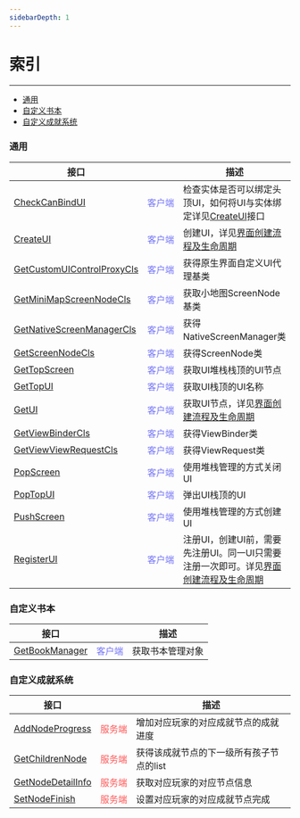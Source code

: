 ```yaml
---
sidebarDepth: 1
---
```

# 索引

---

- [通用](#通用)
- [自定义书本](#自定义书本)
- [自定义成就系统](#自定义成就系统)

### 通用

| 接口 | <div style="width: 3em"></div> | 描述 |
| --- | --- | --- |
| [CheckCanBindUI](通用.md#checkcanbindui) | <span style="display:inline;color:#7575f9">客户端</span> | 检查实体是否可以绑定头顶UI，如何将UI与实体绑定详见[CreateUI](通用.md#CreateUI)接口 |
| [CreateUI](通用.md#createui) | <span style="display:inline;color:#7575f9">客户端</span> | 创建UI，详见<a href="../../../../mcguide/18-界面与交互/30-UI说明文档.html#界面创建流程及生命周期">界面创建流程及生命周期</a> |
| [GetCustomUIControlProxyCls](通用.md#getcustomuicontrolproxycls) | <span style="display:inline;color:#7575f9">客户端</span> | 获得原生界面自定义UI代理基类 |
| [GetMiniMapScreenNodeCls](通用.md#getminimapscreennodecls) | <span style="display:inline;color:#7575f9">客户端</span> | 获取小地图ScreenNode基类 |
| [GetNativeScreenManagerCls](通用.md#getnativescreenmanagercls) | <span style="display:inline;color:#7575f9">客户端</span> | 获得NativeScreenManager类 |
| [GetScreenNodeCls](通用.md#getscreennodecls) | <span style="display:inline;color:#7575f9">客户端</span> | 获得ScreenNode类 |
| [GetTopScreen](通用.md#gettopscreen) | <span style="display:inline;color:#7575f9">客户端</span> | 获取UI堆栈栈顶的UI节点 |
| [GetTopUI](通用.md#gettopui) | <span style="display:inline;color:#7575f9">客户端</span> | 获取UI栈顶的UI名称 |
| [GetUI](通用.md#getui) | <span style="display:inline;color:#7575f9">客户端</span> | 获取UI节点，详见<a href="../../../../mcguide/18-界面与交互/30-UI说明文档.html#界面创建流程及生命周期">界面创建流程及生命周期</a> |
| [GetViewBinderCls](通用.md#getviewbindercls) | <span style="display:inline;color:#7575f9">客户端</span> | 获得ViewBinder类 |
| [GetViewViewRequestCls](通用.md#getviewviewrequestcls) | <span style="display:inline;color:#7575f9">客户端</span> | 获得ViewRequest类 |
| [PopScreen](通用.md#popscreen) | <span style="display:inline;color:#7575f9">客户端</span> | 使用堆栈管理的方式关闭UI |
| [PopTopUI](通用.md#poptopui) | <span style="display:inline;color:#7575f9">客户端</span> | 弹出UI栈顶的UI |
| [PushScreen](通用.md#pushscreen) | <span style="display:inline;color:#7575f9">客户端</span> | 使用堆栈管理的方式创建UI |
| [RegisterUI](通用.md#registerui) | <span style="display:inline;color:#7575f9">客户端</span> | 注册UI，创建UI前，需要先注册UI。同一UI只需要注册一次即可。详见<a href="../../../../mcguide/18-界面与交互/30-UI说明文档.html#界面创建流程及生命周期">界面创建流程及生命周期</a> |

### 自定义书本

| 接口 | <div style="width: 3em"></div> | 描述 |
| --- | --- | --- |
| [GetBookManager](自定义书本.md#getbookmanager) | <span style="display:inline;color:#7575f9">客户端</span> | 获取书本管理对象 |

### 自定义成就系统

| 接口 | <div style="width: 3em"></div> | 描述 |
| --- | --- | --- |
| [AddNodeProgress](自定义成就系统.md#addnodeprogress) | <span style="display:inline;color:#ff5555">服务端</span> | 增加对应玩家的对应成就节点的成就进度 |
| [GetChildrenNode](自定义成就系统.md#getchildrennode) | <span style="display:inline;color:#ff5555">服务端</span> | 获得该成就节点的下一级所有孩子节点的list |
| [GetNodeDetailInfo](自定义成就系统.md#getnodedetailinfo) | <span style="display:inline;color:#ff5555">服务端</span> | 获取对应玩家的对应节点信息 |
| [SetNodeFinish](自定义成就系统.md#setnodefinish) | <span style="display:inline;color:#ff5555">服务端</span> | 设置对应玩家的对应成就节点完成 |

